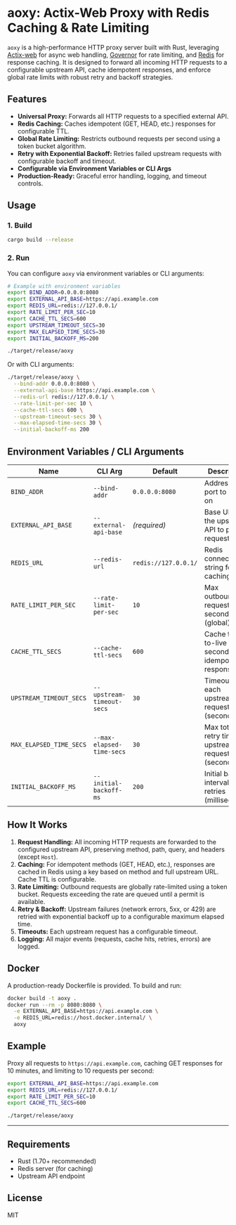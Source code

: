 # aoxy: Actix-Web Proxy with Redis Caching & Rate Limiting

`aoxy` is a high-performance HTTP proxy server built with Rust, leveraging [Actix-web](https://actix.rs/) for async web handling, [Governor](https://docs.rs/governor/) for rate limiting, and [Redis](https://redis.io/) for response caching. It is designed to forward all incoming HTTP requests to a configurable upstream API, cache idempotent responses, and enforce global rate limits with robust retry and backoff strategies.

## Features

- **Universal Proxy:** Forwards all HTTP requests to a specified external API.
- **Redis Caching:** Caches idempotent (GET, HEAD, etc.) responses for configurable TTL.
- **Global Rate Limiting:** Restricts outbound requests per second using a token bucket algorithm.
- **Retry with Exponential Backoff:** Retries failed upstream requests with configurable backoff and timeout.
- **Configurable via Environment Variables or CLI Args**
- **Production-Ready:** Graceful error handling, logging, and timeout controls.

## Usage

### 1. Build

```sh
cargo build --release
```

### 2. Run

You can configure `aoxy` via environment variables or CLI arguments:

```sh
# Example with environment variables
export BIND_ADDR=0.0.0.0:8080
export EXTERNAL_API_BASE=https://api.example.com
export REDIS_URL=redis://127.0.0.1/
export RATE_LIMIT_PER_SEC=10
export CACHE_TTL_SECS=600
export UPSTREAM_TIMEOUT_SECS=30
export MAX_ELAPSED_TIME_SECS=30
export INITIAL_BACKOFF_MS=200

./target/release/aoxy
```

Or with CLI arguments:

```sh
./target/release/aoxy \
  --bind-addr 0.0.0.0:8080 \
  --external-api-base https://api.example.com \
  --redis-url redis://127.0.0.1/ \
  --rate-limit-per-sec 10 \
  --cache-ttl-secs 600 \
  --upstream-timeout-secs 30 \
  --max-elapsed-time-secs 30 \
  --initial-backoff-ms 200
```

## Environment Variables / CLI Arguments

| Name                    | CLI Arg                  | Default                | Description                                                      |
|-------------------------|--------------------------|------------------------|------------------------------------------------------------------|
| `BIND_ADDR`             | `--bind-addr`            | `0.0.0.0:8080`         | Address and port to listen on                                    |
| `EXTERNAL_API_BASE`     | `--external-api-base`    | *(required)*           | Base URL of the upstream API to proxy requests to                |
| `REDIS_URL`             | `--redis-url`            | `redis://127.0.0.1/`   | Redis connection string for caching                              |
| `RATE_LIMIT_PER_SEC`    | `--rate-limit-per-sec`   | `10`                   | Max outbound requests per second (global)                        |
| `CACHE_TTL_SECS`        | `--cache-ttl-secs`       | `600`                  | Cache time-to-live in seconds for idempotent responses           |
| `UPSTREAM_TIMEOUT_SECS` | `--upstream-timeout-secs`| `30`                   | Timeout for each upstream request (seconds)                      |
| `MAX_ELAPSED_TIME_SECS` | `--max-elapsed-time-secs`| `30`                   | Max total retry time for upstream requests (seconds)             |
| `INITIAL_BACKOFF_MS`    | `--initial-backoff-ms`   | `200`                  | Initial backoff interval for retries (milliseconds)              |

## How It Works

1. **Request Handling:** All incoming HTTP requests are forwarded to the configured upstream API, preserving method, path, query, and headers (except `Host`).
2. **Caching:** For idempotent methods (GET, HEAD, etc.), responses are cached in Redis using a key based on method and full upstream URL. Cache TTL is configurable.
3. **Rate Limiting:** Outbound requests are globally rate-limited using a token bucket. Requests exceeding the rate are queued until a permit is available.
4. **Retry & Backoff:** Upstream failures (network errors, 5xx, or 429) are retried with exponential backoff up to a configurable maximum elapsed time.
5. **Timeouts:** Each upstream request has a configurable timeout.
6. **Logging:** All major events (requests, cache hits, retries, errors) are logged.

## Docker

A production-ready Dockerfile is provided. To build and run:

```sh
docker build -t aoxy .
docker run --rm -p 8080:8080 \
  -e EXTERNAL_API_BASE=https://api.example.com \
  -e REDIS_URL=redis://host.docker.internal/ \
  aoxy
```

## Example

Proxy all requests to `https://api.example.com`, caching GET responses for 10 minutes, and limiting to 10 requests per second:

```sh
export EXTERNAL_API_BASE=https://api.example.com
export REDIS_URL=redis://127.0.0.1/
export RATE_LIMIT_PER_SEC=10
export CACHE_TTL_SECS=600

./target/release/aoxy
```

---

## Requirements

- Rust (1.70+ recommended)
- Redis server (for caching)
- Upstream API endpoint

## License

MIT
